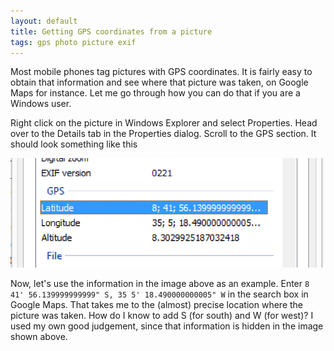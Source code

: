 ```yaml
---
layout: default
title: Getting GPS coordinates from a picture 
tags: gps photo picture exif
---
```


Most mobile phones tag pictures with GPS coordinates. It is fairly easy to obtain that information and see where that picture was taken, on Google Maps for instance. Let me go through how you can do that if you are a Windows user.

Right click on the picture in Windows Explorer and select Properties. Head over to the Details tab in the Properties dialog. Scroll to the GPS section. It should look something like this

![Exif](/assets/img/windows-exif.png)

Now, let's use the information in the image above as an example. Enter `8 41' 56.139999999999" S, 35 5' 18.490000000005" W` in the search box in Google Maps. That takes me to the (almost) precise location where the picture was taken. How do I know to add S (for south) and W (for west)? I used my own good judgement, since that information is hidden in the image shown above.
